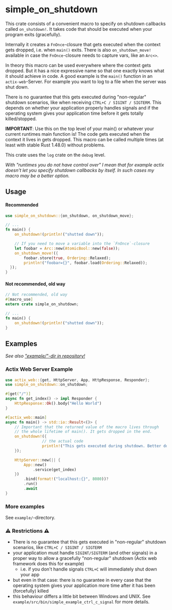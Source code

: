 # simple_on_shutdown

This crate consists of a convenient macro to specify on shutdown callbacks called `on_shutdown!`. It takes code that
should be executed when your program exits (gracefully). 

Internally it creates a `FnOnce`-closure that gets executed when the context gets dropped, i.e. when
`main()` exits. There is also `on_shutdown_move!` available in case the `FnOnce`-closure needs to capture vars, like an `Arc<>`.

In theory this macro can be used everywhere where the context gets dropped. But it has a nice expressive name so that
one exactly knows what it should achieve in code. A good example is the `main()` function in an `actix-web`-Server. For
example you want to log to a file when the server was shut down.

There is no guarantee that this gets executed during "non-regular" shutdown scenarios, like when
receiving `CTRL+C / SIGINT / SIGTERM`. This depends on whether your application properly handles signals and if the
operating system gives your application time before it gets totally killed/stopped.

**IMPORTANT**: Use this on the top level of your main() or whatever your current runtimes main function is! The code
gets executed when the context it lives in gets dropped. This macro can be called multiple times (at least with stable
Rust 1.48.0) without problems.

This crate uses the `log` crate on the `debug` level.

*With "runtimes you do not have control over" I mean that for example actix doesn't let you specify shutdown callbacks
by itself. In such cases my macro may be a better option.*

## Usage

#### Recommended

```rust
use simple_on_shutdown::{on_shutdown, on_shutdown_move};

// ...
fn main() {
    on_shutdown!(println!("shutted down"));

    // If you need to move a variable into the `FnOnce`-closure
    let foobar = Arc::new(AtomicBool::new(false));
    on_shutdown_move!({
        foobar.store(true, Ordering::Relaxed);
        println!("foobar={}", foobar.load(Ordering::Relaxed));
  });
}
```

#### Not recommended, old way

```rust
// Not recommended, old way
#[macro_use]
extern crate simple_on_shutdown;

// ...
fn main() {
    on_shutdown!(println!("shutted down"));
}
```

## Examples
*See also ["example/"-dir in repository!](https://github.com/phip1611/simple_on_shutdown/tree/main/example/src/bin)*


### Actix Web Server Example

```rust
use actix_web::{get, HttpServer, App, HttpResponse, Responder};
use simple_on_shutdown::on_shutdown;

#[get("/")]
async fn get_index() -> impl Responder {
    HttpResponse::Ok().body("Hello World")
}

#[actix_web::main]
async fn main() -> std::io::Result<()> {
    // Important that the returned value of the macro lives through
    // the whole lifetime of main(). It gets dropped in the end.
    on_shutdown!({
                // the actual code
                println!("This gets executed during shutdown. Better don't do expensive operations here.");
    });

    HttpServer::new(|| {
        App::new()
            .service(get_index)
    })
        .bind(format!("localhost:{}", 8080))?
        .run()
        .await
}
```

### More examples
See `example/`-directory.

### ⚠ Restrictions ⚠

- There is no guarantee that this gets executed in "non-regular" shutdown scenarios, like
  `CTRL+C / SIGINT / SIGTERM`
- your application must handle `SIGINT/SIGTERM` (and other signals) in a proper way to allow a gracefully "non-regular"
  shutdown (Actix web framework does this for example)
    - i.e. if you don't handle signals `CTRL+C` will immediately shut down your app
- but even in that case: there is no guarantee in every case that the operating system gives your application more time
  after it has been (forcefully) killed
- this behaviour differs a little bit between Windows and UNIX. See `example/src/bin/simple_example_ctrl_c_signal` for
  more details.